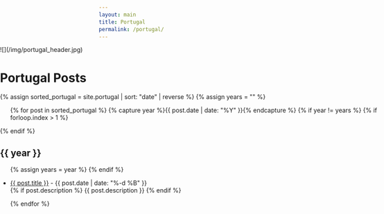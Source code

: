 ```yaml
---
layout: main
title: Portugal
permalink: /portugal/
---
```

<span style="display: block; width: 100vw; margin-left: calc(50% - 50vw); margin-right: calc(50% - 50vw);">
![](/img/portugal_header.jpg)
<div class="page-header">
</span>
  <h1>Portugal Posts</h1>
</div>
<div>
  {% assign sorted_portugal = site.portugal | sort: "date" | reverse %}
  {% assign years = "" %}
  <ul>
    {% for post in sorted_portugal %}
      {% capture year %}{{ post.date | date: "%Y" }}{% endcapture %}
      {% if year != years %}
        {% if forloop.index > 1 %}</ul>{% endif %}
        <h2>{{ year }}</h2>
        <ul>
        {% assign years = year %}
      {% endif %}
      <li>
        <p>
          <a href="{{ post.url }}">{{ post.title }}</a> -
          <span>{{ post.date | date: "%-d %B" }}</span>
        <br/>
        {% if post.description %}
          {{ post.description }}
        {% endif %}
        </p>
      </li>
    {% endfor %}
  </ul>
